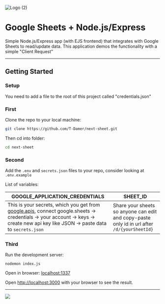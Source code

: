 ![Logo (2)](https://user-images.githubusercontent.com/49658988/127885907-b68ddad2-6f55-4daa-a05c-4fe2ea316baf.png)

# Google Sheets + Node.js/Express

Simple Node.js/Express app (with EJS frontend) that integrates with Google Sheets to read/update data. This application demos the functionality with a simple "Client Request"

---

## Getting Started

### Setup

You need to add a file to the root of this project called "credentials.json"

### First

Clone the repo to your local machine:

```bash
git clone https://github.com/T-Damer/next-sheet.git
```

Then cd into folder:

```bash
cd next-sheet
```

### Second

Add the `.env` and `secrets.json` files to your repo, consider looking at `.env.example`

List of variables:

| GOOGLE_APPLICATION_CREDENTIALS                                                                                                                                                                                               | SHEET_ID                                                                                    |
| ---------------------------------------------------------------------------------------------------------------------------------------------------------------------------------------------------------------------------- | ------------------------------------------------------------------------------------------- |
| This is your secrets, which you get from [google.apis](https://console.cloud.google.com/apis/), connect google.sheets -> credentials -> your account -> keys -> create new api key like JSON -> paste data to `secrets.json` | Share your sheets so anyone can edit and copy-paste only id in url after `/d/{yourSheetId}` |

### Third

Run the development server:

`nodemon index.js`

Open in browser:
<a href="localhost:1337">localhost:1337</a>

Open [http://localhost:3000](http://localhost:3000) with your browser to see the result.

---

<a href="https://www.buymeacoffee.com/tdamer"><img src="https://img.buymeacoffee.com/button-api/?text=Support me with a coffee&emoji=☕️&slug=tdamer&button_colour=ffcc33&font_colour=000&font_family=Lato&outline_colour=000&coffee_colour=000"></a>
